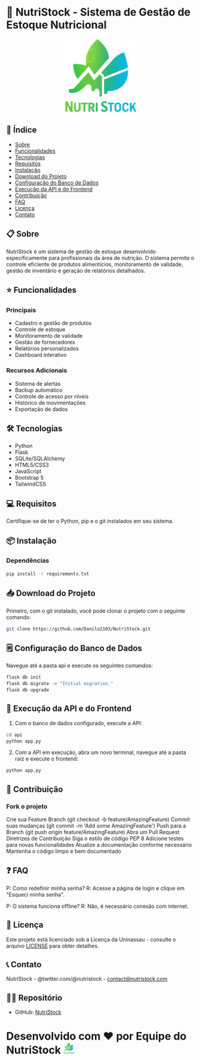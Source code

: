 # 🥗 NutriStock - Sistema de Gestão de Estoque Nutricional

<p align="center">
  <img src="/static/images/logo/logo_transparente.png" alt="NutriStock Logo" width="200"/>
</p>

## 📑 Índice
- [Sobre](#-sobre)
- [Funcionalidades](#-funcionalidades)
- [Tecnologias](#-tecnologias)
- [Requisitos](#-requisitos)
- [Instalação](#-instalação)
- [Download do Projeto](#-download-do-projeto)
- [Configuração do Banco de Dados](#️-configuração-do-banco-de-dados)
- [Execução da API e do Frontend](#-execução-da-api-e-do-frontend)
- [Contribuição](#-contribuição)
- [FAQ](#-faq)
- [Licença](#-licença)
- [Contato](#-contato)

## 📋 Sobre

NutriStock é um sistema de gestão de estoque desenvolvido especificamente para profissionais da área de nutrição. O sistema permite o controle eficiente de produtos alimentícios, monitoramento de validade, gestão de inventário e geração de relatórios detalhados.

## ⭐ Funcionalidades

### Principais
- Cadastro e gestão de produtos
- Controle de estoque
- Monitoramento de validade
- Gestão de fornecedores
- Relatórios personalizados
- Dashboard interativo

### Recursos Adicionais
- Sistema de alertas
- Backup automático
- Controle de acesso por níveis
- Histórico de movimentações
- Exportação de dados

## 🛠 Tecnologias

- Python
- Flask
- SQLite/SQLAlchemy
- HTML5/CSS3
- JavaScript
- Bootstrap 5
- TailwindCSS

## 💻 Requisitos

Certifique-se de ter o Python, pip e o git instalados em seu sistema.

## 📦 Instalação

### Dependências

```bash
pip install -r requirements.txt
```

## 📥 Download do Projeto

Primeiro, com o git instalado, você pode clonar o projeto com o seguinte comando:

```bash
git clone https://github.com/Danilo2103/NutriStock.git
```

## 🗒️ Configuração do Banco de Dados
Navegue até a pasta api e execute os seguintes comandos:

```bash
flask db init
flask db migrate -m "Initial migration."
flask db upgrade
```

## 🚀 Execução da API e do Frontend
1. Com o banco de dados configurado, execute a API:

```bash
cd api
python app.py
```

2. Com a API em execução, abra um novo terminal, navegue até a pasta raiz e execute o frontend:

```bash
python app.py
```

## 👥 Contribuição

### Fork o projeto

Crie sua Feature Branch (git checkout -b feature/AmazingFeature)
Commit suas mudanças (git commit -m 'Add some AmazingFeature')
Push para a Branch (git push origin feature/AmazingFeature)
Abra um Pull Request
Diretrizes de Contribuição
Siga o estilo de código PEP 8
Adicione testes para novas funcionalidades
Atualize a documentação conforme necessário
Mantenha o código limpo e bem documentado

## ❓ FAQ
P: Como redefinir minha senha? R: Acesse a página de login e clique em "Esqueci minha senha".

P: O sistema funciona offline? R: Não, é necessário conexão com internet.

## 📜 Licença
Este projeto está licenciado sob a Licença da Uninassau - consulte o arquivo [LICENSE](LICENSE.md) para obter detalhes.

## 📞 Contato
NutriStock - @twitter.com/@nutristock - contact@nutristock.com

## 👨‍💻 Repositório
- GitHub: [NutriStock](https://github.com/Danilo2103/NutriStock)

# Desenvolvido com ❤️ por Equipe do NutriStock <span><img src="/static/images/logo/logo_transparente.png" alt="NutriStock Logo" width="30"/></span>
